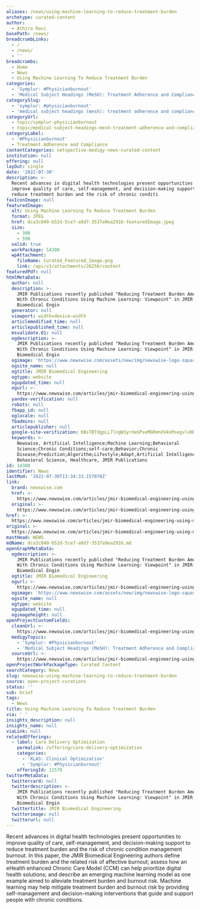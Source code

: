 ```yaml
---
aliases: /news/using-machine-learning-to-reduce-treatment-burden
archetype: curated-content
author:
  - Athira Ravi
basePath: /news/
breadcrumbLinks:
  - /
  - /news/
  - ''
breadcrumbs:
  - Home
  - News
  - Using Machine Learning To Reduce Treatment Burden
categories:
  - 'Symplur: #Physicianburnout'
  - 'Medical Subject Headings (MeSH): Treatment Adherence and Compliance'
categorySlug:
  - 'symplur: #physicianburnout'
  - 'medical subject headings (mesh): treatment adherence and compliance'
categoryUrl:
  - topic/symplur-physicianburnout
  - topic/medical-subject-headings-mesh-treatment-adherence-and-compliance
categoryLabel:
  - '#Physicianburnout'
  - Treatment Adherence and Compliance
contentCategories: netspective-medigy-news-curated-content
institution: null
offering: null
layOut: single
date: '2022-07-30'
description: >-
  Recent advances in digital health technologies present opportunities to
  improve quality of care, self-management, and decision-making support to
  reduce treatment burden and the risk of chronic conditi
favIconImage: null
featuredImage:
  alt: Using Machine Learning To Reduce Treatment Burden
  format: JPEG
  href: dca3c040-b52d-5ce7-a8d7-3537a9ea2916-featuredImage.jpeg
  size:
    - 300
    - 590
  valid: true
  workPackage: 14308
  wpAttachment:
    fileName: Curated_Featured_Image.png
    link: /api/v3/attachments/26256/content
featuredPdf: null
htmlMetaData:
  author: null
  description: >-
    JMIR Publications recently published "Reducing Treatment Burden Among People
    With Chronic Conditions Using Machine Learning: Viewpoint" in JMIR
    Biomedical Engin
  generator: null
  viewport: width=device-width
  articlemodified_time: null
  articlepublished_time: null
  msvalidate.01: null
  ogdescription: >-
    JMIR Publications recently published "Reducing Treatment Burden Among People
    With Chronic Conditions Using Machine Learning: Viewpoint" in JMIR
    Biomedical Engin
  ogimage: 'https://www.newswise.com/assets/new/img/newswise-logo-square.jpg'
  ogsite_name: null
  ogtitle: JMIR Biomedical Engineering
  ogtype: website
  ogupdated_time: null
  ogurl: >-
    https://www.newswise.com/articles/jmir-biomedical-engineering-using-machine-learning-to-reduce-treatment-burden
  yandex-verification: null
  robots: null
  fbapp_id: null
  oglocale: null
  fbadmins: null
  articlepublisher: null
  google-site-verification: KBsTBTdgpLL7lngW3yrdeGPxeMGRmnXV4sMsegvlxNQ
  keywords: >-
    Newswise, Artificial Intelligence;Machine Learning;Behavioral
    Science;Chronic Conditions;self-care;Behavior;Chronic
    Disease;Prediction;Algorithm;Lifestyle;Adapt,Artificial Intelligence,
    Behavioral Science, Healthcare, JMIR Publications
id: 14308
identifier: News
lastMod: '2022-07-30T13:34:33.157078Z'
link:
  brand: newswise.com
  href: >-
    https://www.newswise.com/articles/jmir-biomedical-engineering-using-machine-learning-to-reduce-treatment-burden
  original: >-
    https://www.newswise.com/articles/jmir-biomedical-engineering-using-machine-learning-to-reduce-treatment-burden
href: >-
  https://www.newswise.com/articles/jmir-biomedical-engineering-using-machine-learning-to-reduce-treatment-burden
original: >-
  https://www.newswise.com/articles/jmir-biomedical-engineering-using-machine-learning-to-reduce-treatment-burden
mastHead: NEWS
mdName: dca3c040-b52d-5ce7-a8d7-3537a9ea2916.md
openGraphMetaData:
  ogdescription: >-
    JMIR Publications recently published "Reducing Treatment Burden Among People
    With Chronic Conditions Using Machine Learning: Viewpoint" in JMIR
    Biomedical Engin
  ogtitle: JMIR Biomedical Engineering
  ogurl: >-
    https://www.newswise.com/articles/jmir-biomedical-engineering-using-machine-learning-to-reduce-treatment-burden
  ogimage: 'https://www.newswise.com/assets/new/img/newswise-logo-square.jpg'
  ogsite_name: null
  ogtype: website
  ogupdated_time: null
  ogimageheight: null
openProjectCustomFields:
  cleanUrl: >-
    https://www.newswise.com/articles/jmir-biomedical-engineering-using-machine-learning-to-reduce-treatment-burden
  medigyTopics:
    - 'Symplur: #Physicianburnout'
    - 'Medical Subject Headings (MeSH): Treatment Adherence and Compliance'
  sourceUrl: >-
    https://www.newswise.com/articles/jmir-biomedical-engineering-using-machine-learning-to-reduce-treatment-burden
openProjectWorkPackageType: Curated Content
searchCategory: News
slug: newswise-using-machine-learning-to-reduce-treatment-burden
source: open-project-curations
status: ''
sub: brief
tags:
  - News
title: Using Machine Learning To Reduce Treatment Burden
via: ' '
insights_description: null
insights_name: null
viaLink: null
relatedOfferings:
  - label: Care Delivery Optimization
    permalink: /offering/care-delivery-optimization
    categories:
      - 'KLAS: Clinical Optimization'
      - 'Symplur: #Physicianburnout'
    offeringId: 11570
twitterMetaData:
  twittercard: null
  twitterdescription: >-
    JMIR Publications recently published "Reducing Treatment Burden Among People
    With Chronic Conditions Using Machine Learning: Viewpoint" in JMIR
    Biomedical Engin
  twittertitle: JMIR Biomedical Engineering
  twitterimage: null
  twitterurl: null
---
```

<p>Recent advances in digital health technologies present opportunities to improve quality of care, self-management, and decision-making support to reduce treatment burden and the risk of chronic condition management burnout.
In this paper, the JMIR Biomedical Engineering authors define treatment burden and the related risk of affective burnout; assess how an eHealth enhanced Chronic Care Model (CCM) can help prioritize digital health solutions; and describe an emerging machine learning model as one example aimed to alleviate treatment burden and burnout risk.
Machine learning may help mitigate treatment burden and burnout risk by providing self-management and decision-making interventions that guide and support people with chronic conditions.</p>